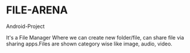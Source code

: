# FILE-ARENA
Android-Project

 It's a File Manager Where we can create new folder/file, can share file via sharing apps.Files are shown category wise like image, audio, video.
